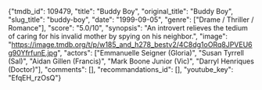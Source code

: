 {"tmdb_id": 109479, "title": "Buddy Boy", "original_title": "Buddy Boy", "slug_title": "buddy-boy", "date": "1999-09-05", "genre": ["Drame / Thriller / Romance"], "score": "5.0/10", "synopsis": "An introvert relieves the tedium of caring for his invalid mother by spying on his neighbor.", "image": "https://image.tmdb.org/t/p/w185_and_h278_bestv2/4C8dg1oORq8JPVEU6g90YfrfunE.jpg", "actors": ["Emmanuelle Seigner (Gloria)", "Susan Tyrrell (Sal)", "Aidan Gillen (Francis)", "Mark Boone Junior (Vic)", "Darryl Henriques (Doctor)"], "comments": [], "recommandations_id": [], "youtube_key": "EfqEH_rzOsQ"}